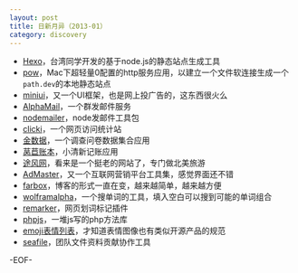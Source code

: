 ```yaml
---
layout: post
title: 日新月异（2013-01）
category: discovery
---
```


* [Hexo](http://zespia.tw/)，台湾同学开发的基于node.js的静态站点生成工具
* [pow](http://pow.cx/)，Mac下超轻量0配置的http服务应用，以建立一个文件软连接生成一个`path.dev`的本地静态站点
* [miniui](http://www.miniui.com/)，又一个UI框架，也是网上投广告的，这东西很火么
* [AlphaMail](http://comfirm.se/)，一个群发邮件服务
* [nodemailer](https://github.com/andris9/nodemailer)，node发邮件工具包
* [clicki](http://www.clicki.cn/)，一个网页访问统计站
* [金数据](https://jinshuju.net/)，一个调查问卷数据集合应用
* [莴苣账本](http://woojuu.cc/)，小清新记账应用
* [途风网](http://www.toursforfun.com/)，看来是一个挺老的网站了，专门做北美旅游
* [AdMaster](http://www.admaster.com.cn/)，又一个互联网营销平台工具集，感觉界面还不错
* [farbox](http://www.farbox.com/)，博客的形式一直在变，越来越简单，越来越方便
* [wolframalpha](http://www.wolframalpha.com/)，一个搜单词的工具，填入空白可以搜到可能的单词组合
* [remarker](http://remarker.be/)，网页划词标记插件
* [phpjs](http://phpjs.org/)，一堆js写的php方法库
* [emoji表情列表](http://www.emoji-cheat-sheet.com/)，才知道表情图像也有类似开源产品的规范
* [seafile](http://seafile.com/)，团队文件资料贡献协作工具

-EOF-
